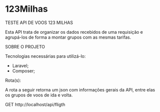 # 123Milhas

TESTE API DE VOOS 123 MILHAS

Esta API trata de organizar os dados recebidos de uma requisição e agrupá-los de forma a montar grupos com as mesmas tarifas.

SOBRE O PROJETO

Tecnologias necessárias para utilizá-lo:
- Laravel;
- Composer;

Rota(s):

A rota a seguir retorna um json com informações gerais da API, entre elas os grupos de voos de ida e volta.

GET http://localhost/api/fligth
